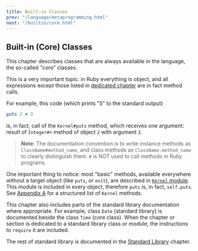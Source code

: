 ```yaml
---
title: Built-in Classes
prev: "/language/metaprogramming.html"
next: "/builtin/core.html"
---
```


## Built-in (Core) Classes[](#built-in-core-classes)

This chapter describes classes that are always available in the
language, the so-called "core" classes.

This is a very important topic: in Ruby everything is object, and all
expressions except those listed in [dedicated
chapter](language/control-expressions.md) are in fact method calls.

For example, this code (which prints "5" to the standard output)


```ruby
puts 2 + 3
```

is, in fact, call of the `Kernel#puts` method, which receives one
argument: result of `Integer#+` method of object `2` with argument `3`.

> **Note**\: The documentation convention is to write instance methods
> as `ClassName#method_name`, and class methods as
> `ClassName.method_name` to clearly distinguish them. `#` is NOT used
> to call methods in Ruby programs.

One important thing to notice: most "basic" methods, available
everywhere without a target object (like `puts`, or `exit`), are
described in [`Kernel` module](builtin/core.md#kernel). This module is
included in every object, therefore `puts` is, in fact, `self.puts`. See
[Appendix A](appendix-a.md) for a structured list of `Kernel` methods.

This chapter also includes parts of the standard library documentation
where appropriate. For example, class `Date` (standard library) is
documented beside the class `Time` (core class). When the chapter or
section is dedicated to a standard library class or module, the
instructions to `require` it are included.

The rest of standard library is documented in the [Standard
Library](stdlib.md) chapter.

